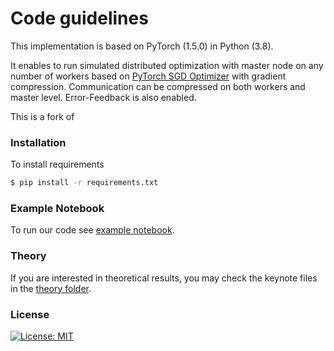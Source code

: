 # Code guidelines

This implementation is based on PyTorch (1.5.0) in Python (3.8). 

It enables to run simulated distributed optimization with master node on any number of workers based on [PyTorch SGD Optimizer](https://pytorch.org/docs/stable/optim.html#torch.optim.SGD) with gradient compression. Communication can be compressed on both workers and master level. Error-Feedback is also enabled. 

This is a fork of 

### Installation

To install requirements
```sh
$ pip install -r requirements.txt
```

###  Example Notebook
To run our code see [example notebook](example_notebook.ipynb).

### Theory

If you are interested in theoretical results, you may check the keynote files in the [theory folder](theory). 

### License
[![License: MIT](https://img.shields.io/badge/License-MIT-yellow.svg)](https://opensource.org/licenses/MIT)
